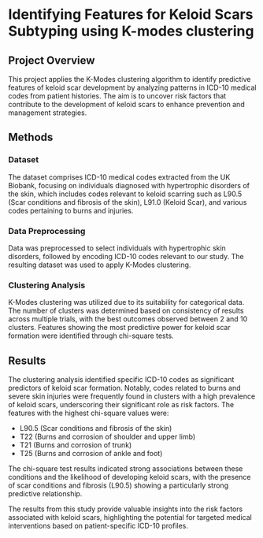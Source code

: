 # Identifying Features for Keloid Scars Subtyping using K-modes clustering

## Project Overview

This project applies the K-Modes clustering algorithm to identify predictive features of keloid scar development by analyzing patterns in ICD-10 medical codes from patient histories. The aim is to uncover risk factors that contribute to the development of keloid scars to enhance prevention and management strategies.

## Methods

### Dataset
The dataset comprises ICD-10 medical codes extracted from the UK Biobank, focusing on individuals diagnosed with hypertrophic disorders of the skin, which includes codes relevant to keloid scarring such as L90.5 (Scar conditions and fibrosis of the skin), L91.0 (Keloid Scar), and various codes pertaining to burns and injuries.

### Data Preprocessing
Data was preprocessed to select individuals with hypertrophic skin disorders, followed by encoding ICD-10 codes relevant to our study. The resulting dataset was used to apply K-Modes clustering.

### Clustering Analysis
K-Modes clustering was utilized due to its suitability for categorical data. The number of clusters was determined based on consistency of results across multiple trials, with the best outcomes observed between 2 and 10 clusters. Features showing the most predictive power for keloid scar formation were identified through chi-square tests.

## Results

The clustering analysis identified specific ICD-10 codes as significant predictors of keloid scar formation. Notably, codes related to burns and severe skin injuries were frequently found in clusters with a high prevalence of keloid scars, underscoring their significant role as risk factors. The features with the highest chi-square values were:
- L90.5 (Scar conditions and fibrosis of the skin)
- T22 (Burns and corrosion of shoulder and upper limb)
- T21 (Burns and corrosion of trunk)
- T25 (Burns and corrosion of ankle and foot)

The chi-square test results indicated strong associations between these conditions and the likelihood of developing keloid scars, with the presence of scar conditions and fibrosis (L90.5) showing a particularly strong predictive relationship.

The results from this study provide valuable insights into the risk factors associated with keloid scars, highlighting the potential for targeted medical interventions based on patient-specific ICD-10 profiles.
